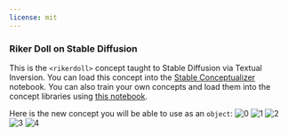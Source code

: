 ```yaml
---
license: mit
---
```

### Riker Doll on Stable Diffusion
This is the `<rikerdoll>` concept taught to Stable Diffusion via Textual Inversion. You can load this concept into the [Stable Conceptualizer](https://colab.research.google.com/github/huggingface/notebooks/blob/main/diffusers/stable_conceptualizer_inference.ipynb) notebook. You can also train your own concepts and load them into the concept libraries using [this notebook](https://colab.research.google.com/github/huggingface/notebooks/blob/main/diffusers/sd_textual_inversion_training.ipynb).

Here is the new concept you will be able to use as an `object`:
![<rikerdoll> 0](https://huggingface.co/sd-concepts-library/riker-doll/resolve/main/concept_images/3.jpeg)
![<rikerdoll> 1](https://huggingface.co/sd-concepts-library/riker-doll/resolve/main/concept_images/0.jpeg)
![<rikerdoll> 2](https://huggingface.co/sd-concepts-library/riker-doll/resolve/main/concept_images/2.jpeg)
![<rikerdoll> 3](https://huggingface.co/sd-concepts-library/riker-doll/resolve/main/concept_images/1.jpeg)
![<rikerdoll> 4](https://huggingface.co/sd-concepts-library/riker-doll/resolve/main/concept_images/4.jpeg)

